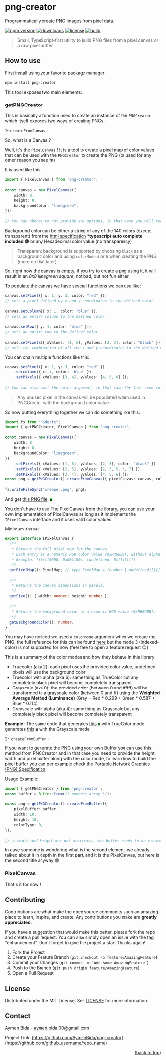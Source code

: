 # png-creator

Programmatically create PNG images from pixel data.

[![npm version](https://img.shields.io/npm/v/png-creator.svg)](https://www.npmjs.com/package/png-creator)
[![downloads](https://img.shields.io/npm/dm/png-creator.svg)](https://www.npmjs.com/package/png-creator)
[![license](https://img.shields.io/npm/l/png-creator.svg)](LICENSE)
[![build](https://img.shields.io/github/actions/workflow/status/AymenBida/png-creator/ci.yml?branch=main)](https://github.com/OWNER/REPO/actions)

> Small, TypeScript-first utility to build PNG files from a pixel canvas or a raw pixel buffer.

## How to use

First install using your favorite package manager
```sh
npm install png-creator
```

This tool exposes two main elements:

### getPNGCreator

This is basically a function used to create an instance of the `PNGCreator` which itself exposes two ways of creating PNGs:

1- `createFromCanvas` :

So, what is a Canvas ?

Well, it's the `PixelCanvas` ! It is a tool to create a pixel map of color values that can be used with the `PNGCreator` to create the PNG (or used for any other reason you see fit)

It is used like this:

```typescript
import { PixelCanvas } from 'png-creator';

const canvas = new PixelCanvas({
	width: 8,
	height: 8,
	backgroundColor: "limegreen",
});

// You can choose to not provide any options, in that case you will receive the default ones: (width = 16, height = 16, backgroundColorValue = 0)
```

Background color can be either a string of any of the 140 colors (except transparent) from the [html specification](https://www.w3schools.com/colors/colors_names.asp) ***typescript auto complete included 😄** or any Hexadecimal color value (no transparency)

> Transparent background is supported by choosing `black` as a background color and using `colorMode` `4` or `6` when creating the PNG (more on that later)

So, right now the canvas is empty, if you try to create a png using it, it will result in an *_8x8 limegreen square_*, not bad, but not fun either

To populate the canvas we have several functions we can use like:
```typescript
canvas.setPixel({ x: 1, y: 3, color: "red" });
// sets a pixel defined by x and y coordinates to the defined color

canvas.setColumn({ x: 1, color: "blue" });
// sets an entire column to the defined color

canvas.setRow({ y: 1, color: "blue" });
// sets an entire row to the defined color

canvas.setPixels({ xValues: [1, 6], yValues: [2, 3], color: "black" });
// sets the combination of all the x and y coordinates to the defined color (in this case (1,2) (1,3) (6,2) and (6,3))
```

You can chain multiple functions like this:
```typescript
canvas.setPixel({ x: 1, y: 3, color: "red" })
	.setColumn({ x: 1, color: "blue" })
	.setPixels({ xValues: [3, 4], yValues: [4, 5, 6] });

// You can also omit the color argument, in that case the last used color will be used (or black if it's the first time)
```

> Any unused pixel in the canvas will be populated when used in PNGCreator with the background color value

So now putting everything together we can do something like this:

```typescript
import fs from "node:fs";
import { getPNGCreator, PixelCanvas } from 'png-creator';

const canvas = new PixelCanvas({
	width: 8,
	height: 8,
	backgroundColor: "limegreen",
})
	.setPixels({ xValues: [1, 6], yValues: [2, 3], color: "black" })
	.setPixels({ xValues: [2, 5], yValues: [2, 3, 5, 6, 7] })
	.setPixels({ xValues: [3, 4], yValues: [4, 5, 6] });
const png = getPNGCreator().createFromCanvas({ pixelCanvas: canvas, colorMode: 2 });

fs.writeFileSync("creeper.png", png);
```
And get [this PNG file](./creeper.png): <img src="./creeper.png">

You don't have to use The PixelCanvas from the library, you can use your own implementation of PixelCanvas as long as it implements the `IPixelCanvas` interface and it uses valid color values

Minimum shape:

```ts
export interface IPixelCanvas {
  /**
   * Returns the full pixel map for the canvas.
   * Each entry is a numeric RGB color value (0xRRGGBB), without alpha or `undefined`.
   * Example: [[0xff0000, 0x00ff00], [undefined, 0xffffff]]
   */
  getPixelMap(): PixelMap; // type PixelMap = (number | undefined)[][]

  /**
   * Returns the canvas dimensions in pixels.
   */
  getSize(): { width: number; height: number };

  /**
   * Returns the background color as a numeric RGB value (0xRRGGBB).
   */
  getBackgroundColor(): number;
}
```

You may have noticed we used a `colorMode` argument when we create the PNG, the full reference for this can be found [here](https://www.w3.org/TR/png/#3colourType) but the mode 3 (Indexed-color) is not supported for now (feel free to open a feature request 😉)

This is a summary of the color modes and how they behave in this library
- Truecolor (aka 2): each pixel uses the provided color value, undefined pixels will use the background color
- Truecolor with alpha (aka 6): same thing as TrueColor but any completely black pixel will become completely transparent
- Greyscale (aka 0): the provided color (between 0 and ffffff) will be transformed to a grayscale color (between 0 and ff) using the **Weighted Average Method (Luminance)** (Gray = Red * 0.299 + Green * 0.587 + Blue * 0.114)
- Greyscale with alpha (aka 4): same thing as Grayscale but any completely black pixel will become completely transparent

**Example:**
The same code that generates [this](./creeper.png) <img src="./creeper.png"> with TrueColor mode generates [this](./creeper-grayscale.png) <img src="./creeper-grayscale.png"> with the Grayscale mode


2- `createFromBuffer` :

If you want to generate the PNG using your own Buffer you can use this method from PNGCreator and in that case you need to provide the height, width and pixel buffer along with the color mode, to learn how to build the pixel buffer you can per example check the [Portable Network Graphics (PNG) Specification](https://www.w3.org/TR/png/)

Usage Example:
```typescript
import { getPNGCreator } from 'png-creator';
const buffer = Buffer.from(/* numbers array */);

const png = getPNGCreator().createFromBuffer({
    pixelBuffer: buffer,
    width: 10,
    height: 10,
    colorType: 0,
});

// ⚠️ width and height are not arbitrary, the buffer needs to be created to work with the correct width and height to work as expected
```
In case someone is wondering what is the second element, we already talked about it in depth in the first part, and it is the PixelCanvas, but here is the second title anyway 😄

### PixelCanvas

That's it for now !

## Contributing

Contributions are what make the open source community such an amazing place to learn, inspire, and create. Any contributions you make are **greatly appreciated**.

If you have a suggestion that would make this better, please fork the repo and create a pull request. You can also simply open an issue with the tag "enhancement".
Don't forget to give the project a star! Thanks again!

1. Fork the Project
2. Create your Feature Branch (`git checkout -b feature/AmazingFeature`)
3. Commit your Changes (`git commit -m 'Add some AmazingFeature'`)
4. Push to the Branch (`git push origin feature/AmazingFeature`)
5. Open a Pull Request

## License

Distributed under the MIT License. See [LICENSE](./LICENSE) for more information.

## Contact

Aymen Bida - aymen.bida.00@gmail.com

Project Link: [https://github.com/AymenBida/png-creator](https://github.com/github_username/repo_name)

<p align="right">(<a href="#png-creator">back to top</a>)</p>